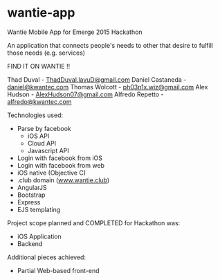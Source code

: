 # wantie-app

Wantie Mobile App for Emerge 2015 Hackathon

An application that connects people's needs to other that desire to fulfill those needs (e.g. services)

FIND IT ON WANTIE !!

Thad Duval - ThadDuval.lavuD@gmail.com
Daniel Castaneda - daniel@kwantec.com 
Thomas Wolcott - ph03n1x.wiz@gmail.com
Alex Hudson - AlexHudson07@gmail.com
Alfredo Repetto - alfredo@kwantec.com

Technologies used:

- Parse by facebook
	- iOS API
	- Cloud API
	- Javascript API
- Login with facebook from iOS
- Login with facebook from web
- iOS native (Objective C)
- .club domain (www.wantie.club)
- AngularJS
- Bootstrap
- Express
- EJS templating

Project scope planned and COMPLETED for Hackathon was:
- iOS Application
- Backend

Additional pieces achieved:
- Partial Web-based front-end




